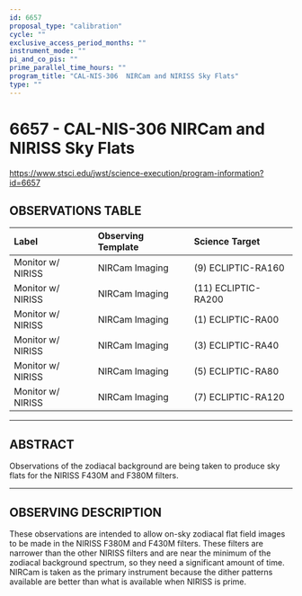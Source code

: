 ```yaml
---
id: 6657
proposal_type: "calibration"
cycle: ""
exclusive_access_period_months: ""
instrument_mode: ""
pi_and_co_pis: ""
prime_parallel_time_hours: ""
program_title: "CAL-NIS-306  NIRCam and NIRISS Sky Flats"
type: ""
---
```

# 6657 - CAL-NIS-306  NIRCam and NIRISS Sky Flats
https://www.stsci.edu/jwst/science-execution/program-information?id=6657
## OBSERVATIONS TABLE
| Label             | Observing Template | Science Target      |
| :---------------- | :----------------- | :------------------ |
| Monitor w/ NIRISS | NIRCam Imaging     | (9) ECLIPTIC-RA160  |
| Monitor w/ NIRISS | NIRCam Imaging     | (11) ECLIPTIC-RA200 |
| Monitor w/ NIRISS | NIRCam Imaging     | (1) ECLIPTIC-RA00   |
| Monitor w/ NIRISS | NIRCam Imaging     | (3) ECLIPTIC-RA40   |
| Monitor w/ NIRISS | NIRCam Imaging     | (5) ECLIPTIC-RA80   |
| Monitor w/ NIRISS | NIRCam Imaging     | (7) ECLIPTIC-RA120  |

---

## ABSTRACT

Observations of the zodiacal background are being taken to produce sky flats for the NIRISS F430M and F380M filters.

---

## OBSERVING DESCRIPTION

These observations are intended to allow on-sky zodiacal flat field images to be made in the NIRISS F380M and F430M filters. These filters are narrower than the other NIRISS filters and are near the minimum of the zodiacal background spectrum, so they need a significant amount of time. NIRCam is taken as the primary instrument because the dither patterns available are better than what is available when NIRISS is prime.